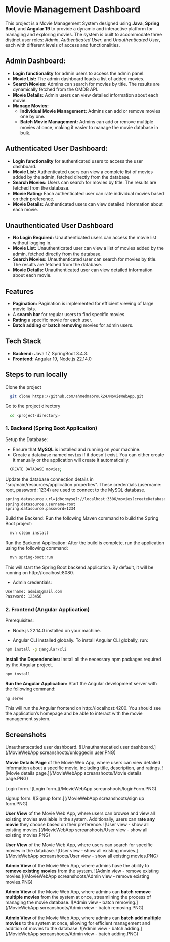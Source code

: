 
# Movie Management Dashboard

This project is a Movie Management System designed using **Java**, **Spring Boot**, and **Angular 19** to provide a dynamic and interactive platform for managing and exploring movies. The system is built to accommodate three distinct user roles: *Admin*, *Authenticated User*, and *Unauthenticated User*, each with different levels of access and functionalities.





## Admin Dashboard:

- **Login functionality** for admin users to access the admin panel.
- **Movie List:** The admin dashboard loads a list of added movies.
- **Search Movies:** Admins can search for movies by title. The results are dynamically fetched from the OMDB API.
- **Movie Details:** Admin users can view detailed information about each movie.  
- **Manage Movies:**    
    - **Individual Movie Management:** Admins can add or remove movies one by one.
    - **Batch Movie Management:** Admins can add or remove multiple movies at once, making it easier to manage the movie database in bulk.


## Authenticated User Dashboard:

- **Login functionality** for authenticated users to access the user dashboard.
- **Movie List:** Authenticated users can view a complete list of movies added by the admin, fetched directly from the database.
- **Search Movies:** Users can search for movies by title. The results are fetched from the database.
- **Movie Rating:** Each authenticated user can rate individual movies based on their preference.
- **Movie Details:** Authenticated users can view detailed information about each movie.   


## Unauthenticated User Dashboard

- **No Login Required:** Unauthenticated users can access the movie list without logging in.
- **Movie List:** Unauthenticated user can view a list of movies added by the admin, fetched directly from the database.
- **Search Movies:** Unauthenticated user can search for movies by title. The results are fetched from the database.
- **Movie Details:** Unauthenticated user can view detailed information about each movie.   


## Features 
- **Pagination:** Pagination is implemented for efficient viewing of large movie lists.
- A **search bar** for regular users to find specific movies.
- **Rating** a specific movie for each user.
- **Batch adding** or **batch removing** movies for admin users.


## Tech Stack
- **Backend:** Java 17, SpringBoot 3.4.3.
- **Frontend:** Angular 19, Node.js 22.14.0




## Steps to run locally
Clone the project

```bash
  git clone https://github.com/ahmedmabrouk24/MovieWebApp.git
```

Go to the project directory

```bash
  cd <project-directory>
```
### 1. Backend (Spring Boot Application)
Setup the Database:

- Ensure that **MySQL** is installed and running on your machine.
- Create a database named ```movies``` if it doesn't exist. You can either create it manually or the application will create it automatically.

```bash
  CREATE DATABASE movies;
```

Update the database connection details in "src/main/resources/application.properties".
These credentials (username: root, password: 1234) are used to connect to the MySQL database.

```bash 
spring.datasource.url=jdbc:mysql://localhost:3306/movies?createDatabaseIfNotExist=true
spring.datasource.username=root
spring.datasource.password=1234
```


Build the Backend: Run the following Maven command to build the Spring Boot project:
```bash
  mvn clean install
```

Run the Backend Application: After the build is complete, run the application using the following command:
```bash
  mvn spring-boot:run
```
This will start the Spring Boot backend application. By default, it will be running on http://localhost:8080.


- Admin credentials:
```bash
Username: admin@gmail.com
Password: 123456
```

### 2. Frontend (Angular Application)
Prerequisites:
- Node.js 22.14.0 installed on your machine.

- Angular CLI installed globally. 
To install Angular CLI globally, run:
```bash
npm install -g @angular/cli
```

**Install the Dependencies:** Install all the necessary npm packages required by the Angular project.
```bash
npm install
```

**Run the Angular Application:** Start the Angular development server with the following command:
```bash
ng serve 
```

This will run the Angular frontend on http://localhost:4200.
You should see the application’s homepage and be able to interact with the movie management system.




## Screenshots
Unauthantecatied user dashboard.
![Unauthantecatied user dashboard.](/MovieWebApp screanshoots/unloggedin user.PNG)

**Movie Details Page** of the Movie Web App, where users can view detailed information about a specific movie, including title, description, and ratings.
![Movie details page.](/MovieWebApp screanshoots/Movie details page.PNG)

Login form.
![Login form.](/MovieWebApp screanshoots/loginForm.PNG)

signup form.
![Signup form.](/MovieWebApp screanshoots/sign up form.PNG)

**User View** of the Movie Web App, where users can browse and view all existing movies available in the system. Additionally, users can **rate any movie** they choose based on their preference.
![User view - show all existing movies.](/MovieWebApp screanshoots/User view - show all existing movies.PNG)

**User View** of the Movie Web App, where users can search for specific movies in the database.
![User view - show all existing movies.](/MovieWebApp screanshoots/User view - show all existing movies.PNG)

**Admin View** of the Movie Web App, where admins have the ability to **remove existing movies** from the system.
![Admin view - remove existing movies.](/MovieWebApp screanshoots/Admin view - remove existing movies.PNG)

**Admin View** of the Movie Web App, where admins can **batch remove multiple movies** from the system at once, streamlining the process of managing the movie database.
![Admin view - batch removing.](/MovieWebApp screanshoots/Admin view - batch removing.PNG)

**Admin View** of the Movie Web App, where admins can **batch add multiple movies** to the system at once, allowing for efficient management and addition of movies to the database.
![Admin view - batch adding.](/MovieWebApp screanshoots/Admin view - batch adding.PNG)





